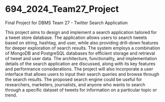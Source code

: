 # 694_2024_Team27_Project
Final Project for DBMS Team 27 - Twitter Search Application

This project aims to design and implement a search application tailored for a tweet store database. The application allows users to search tweets based on string, hashtag, and user, while also providing drill-down features for deeper exploration of search results. The system employs a combination of MongoDB and PostgreSQL databases for efficient storage and retrieval of tweet and user data. The architecture, functionality, and implementation details of the search application are discussed, along with its key features and performance considerations. The project will also incorporate a user interface that allows users to input their search queries and browse through the search results. The proposed search engine could be useful for researchers, marketers, journalists, and anyone who wants to search through a specific dataset of tweets for information on a particular topic or trend.
